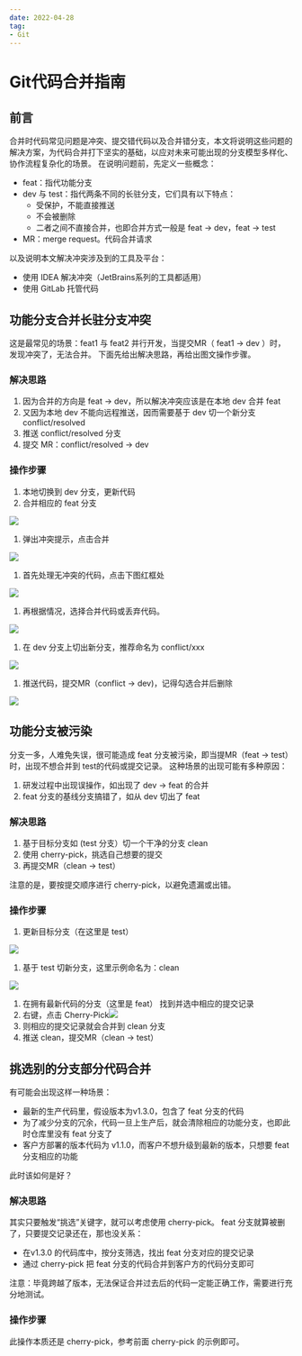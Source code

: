 ```yaml
---
date: 2022-04-28
tag: 
- Git 
---
```


# Git代码合并指南
## 前言
合并时代码常见问题是冲突、提交错代码以及合并错分支，本文将说明这些问题的解决方案，为代码合并打下坚实的基础，以应对未来可能出现的分支模型多样化、协作流程复杂化的场景。
在说明问题前，先定义一些概念：

- feat：指代功能分支
- dev 与 test：指代两条不同的长驻分支，它们具有以下特点：
   - 受保护，不能直接推送
   - 不会被删除
   - 二者之间不直接合并，也即合并方式一般是 feat -> dev，feat -> test
- MR：merge request。代码合并请求

以及说明本文解决冲突涉及到的工具及平台：

- 使用 IDEA 解决冲突（JetBrains系列的工具都适用）
- 使用 GitLab 托管代码
## 功能分支合并长驻分支冲突
这是最常见的场景：feat1 与 feat2 并行开发，当提交MR（ feat1 -> dev ）时，发现冲突了，无法合并。
下面先给出解决思路，再给出图文操作步骤。
### 解决思路

1. 因为合并的方向是 feat -> dev，所以解决冲突应该是在本地 dev 合并 feat
2. 又因为本地 dev 不能向远程推送，因而需要基于 dev 切一个新分支 conflict/resolved
3. 推送 conflict/resolved 分支
4. 提交 MR：conflict/resolved -> dev
### 操作步骤

1. 本地切换到 dev 分支，更新代码
2. 合并相应的 feat 分支

![](https://raw.gitmirror.com/levy9527/image-holder/main/docs/git/1682344287512.png)

1. 弹出冲突提示，点击合并

![](https://raw.gitmirror.com/levy9527/image-holder/main/docs/git/1682344293749.png)

1. 首先处理无冲突的代码，点击下图红框处

![](https://raw.gitmirror.com/levy9527/image-holder/main/docs/git/1682344298158.png)

1. 再根据情况，选择合并代码或丢弃代码。

![](https://raw.gitmirror.com/levy9527/image-holder/main/docs/git/1682344303228.png)

1. 在 dev 分支上切出新分支，推荐命名为 conflict/xxx

![](https://raw.gitmirror.com/levy9527/image-holder/main/docs/git/1682344307534.png)

1. 推送代码，提交MR（conflict -> dev)，记得勾选合并后删除

![](https://raw.gitmirror.com/levy9527/image-holder/main/docs/git/1682344312127.png)
## 功能分支被污染
分支一多，人难免失误，很可能造成 feat 分支被污染，即当提MR（feat -> test）时，出现不想合并到 test的代码或提交记录。
这种场景的出现可能有多种原因：

1. 研发过程中出现误操作，如出现了 dev -> feat 的合并
2. feat 分支的基线分支搞错了，如从 dev 切出了 feat
### 解决思路

1. 基于目标分支如 (test 分支）切一个干净的分支 clean
2. 使用 cherry-pick，挑选自己想要的提交
3. 再提交MR（clean -> test）

注意的是，要按提交顺序进行 cherry-pick，以避免遗漏或出错。
### 操作步骤

1. 更新目标分支（在这里是 test）

![](https://raw.gitmirror.com/levy9527/image-holder/main/docs/git/1682344317048.png)

1. 基于 test 切新分支，这里示例命名为：clean

![](https://raw.gitmirror.com/levy9527/image-holder/main/docs/git/1682344322358.png)

1. 在拥有最新代码的分支（这里是 feat） 找到并选中相应的提交记录
2. 右键，点击 Cherry-Pick![](https://raw.gitmirror.com/levy9527/image-holder/main/docs/git/1682344326902.png)
3. 则相应的提交记录就会合并到 clean 分支
4. 推送 clean，提交MR（clean -> test）
## 挑选别的分支部分代码合并
有可能会出现这样一种场景：

- 最新的生产代码里，假设版本为v1.3.0，包含了 feat 分支的代码
- 为了减少分支的冗余，代码一旦上生产后，就会清除相应的功能分支，也即此时仓库里没有 feat 分支了
- 客户方部署的版本代码为 v1.1.0，而客户不想升级到最新的版本，只想要 feat 分支相应的功能

此时该如何是好？
### 解决思路
其实只要触发“挑选”关键字，就可以考虑使用 cherry-pick。
feat 分支就算被删了，只要提交记录还在，那也没关系：

- 在v1.3.0 的代码库中，按分支筛选，找出 feat 分支对应的提交记录
- 通过 cherry-pick 把 feat 分支的代码合并到客户方的代码分支即可

注意：毕竟跨越了版本，无法保证合并过去后的代码一定能正确工作，需要进行充分地测试。
### 操作步骤
此操作本质还是 cherry-pick，参考前面 cherry-pick 的示例即可。
